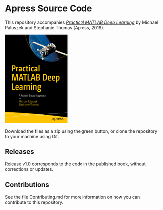 # Apress Source Code

This repository accompanies [*Practical MATLAB Deep Learning*](https://www.apress.com/9781484251232) by Michael Paluszek and Stephanie Thomas (Apress, 2019).

[comment]: #cover
![Cover image](9781484251232.jpg)

Download the files as a zip using the green button, or clone the repository to your machine using Git.

## Releases

Release v1.0 corresponds to the code in the published book, without corrections or updates.

## Contributions

See the file Contributing.md for more information on how you can contribute to this repository.